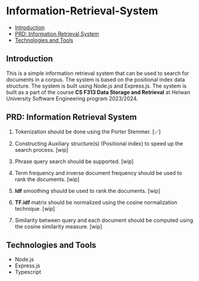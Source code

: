 # Information-Retrieval-System

-   [Introduction](#introduction)
-   [PRD: Information Retrieval System](#prd-information-retrieval-system)
-   [Technologies and Tools](#technologies-and-tools)

## Introduction

This is a simple information retrieval system that can be used to search for documents in a corpus. The system is based on the positional index data structure. The system is built using Node.js and Express.js. The system is built as a part of the course **CS F313 Data Storage and Retrieval** at Helwan University Software Engineering program 2023/2024.

## PRD: Information Retrieval System

1. Tokenization should be done using the Porter Stemmer. [✅]

2. Constructing Auxiliary structure(s) (Positional index) to speed up the search process. [wip]

3. Phrase query search should be supported. [wip]

4. Term frequency and inverse document frequency should be used to rank the documents. [wip]

5. **Idf** smoothing should be used to rank the documents. [wip]

6. **TF.idf** matrix should be normalized using the cosine normalization technique. [wip]

7. Similarity between query and each document should be computed using the cosine similarity measure. [wip]

## Technologies and Tools

-   Node.js
-   Express.js
-   Typescript
